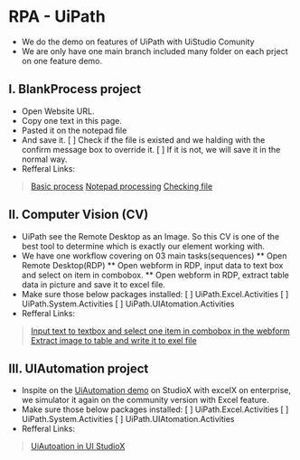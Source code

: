 # RPA - UiPath
- We do the demo on features of UiPath with UiStudio Comunity
- We are only have one main branch included many folder on each prject on one feature demo.

## I. BlankProcess project
- Open Website URL.
- Copy one text in this page.
- Pasted it on the notepad file
- And save it. 
[ ] Check if the file is existed and we halding with the confirm message box to override it.
[ ] If it is not, we will save it in the normal way.
- Refferal Links:
> [Basic process](https://docs.uipath.com/studio/docs/creating-basic-process)
> [Notepad processing](https://www.geeksforgeeks.org/robotic-process-automationrpa-notepad-automation-using-uipath/)
> [Checking file](https://docs.uipath.com/activities/docs/file-exists-x#section-studiox)

## II. Computer Vision (CV) 
* UiPath see the Remote Desktop as an Image. So this CV is one of the best tool to determine which is exactly our element working with.
* We have one workflow covering on 03 main tasks(sequences)
	** Open Remote Desktop(RDP)
	** Open webform in RDP, input data to text box and select on item in combobox.
	** Open webform in RDP, extract table data in picture and save it to excel file.
* Make sure those below packages installed:
[ ] UiPath.Excel.Activities
[ ] UiPath.System.Activities
[ ] UiPath.UIAtomation.Activities
* Refferal Links:
> [Input text to textbox and select one item in combobox in the webform](https://www.youtube.com/watch?v=WpyP021DhYA)
> [Extract image to table and write it to exel file](https://youtu.be/wjK870yhtqE?t=561)

## III. UIAutomation project
* Inspite on the [UiAutomation demo](https://docs.uipath.com/studiox/v2019/docs/tutorial-working-with-ui-automation) on StudioX with excelX on enterprise, we simulator it again on the community version with Excel feature.
* Make sure those below packages installed:
[ ] UiPath.Excel.Activities
[ ] UiPath.System.Activities
[ ] UiPath.UIAtomation.Activities
* Refferal Links:
> [UiAutoation in UI StudioX](https://docs.uipath.com/studiox/v2019/docs/tutorial-working-with-ui-automation)
